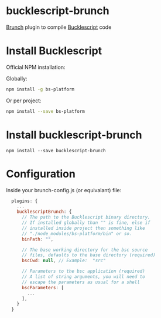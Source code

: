 # bucklescript-brunch

[Brunch](http://brunch.io) plugin to compile [Bucklescript](https://bloomberg.github.io/bucklescript/) code

# Install Bucklescript

Official NPM installation:

Globally:

```bash
npm install -g bs-platform
```

Or per project:

```bash
npm install --save bs-platform
```

# Install bucklescript-brunch

```
npm install --save bucklescript-brunch
```

# Configuration

Inside your brunch-config.js (or equivalant) file:

```javascript
  plugins: {
    ...
    bucklescriptBrunch: {
      // The path to the Bucklescript binary directory.
      // If installed globally than "" is fine, else if
      // installed inside project then something like
      // "./node_modules/bs-platform/bin" or so.
      binPath: "",

      // The base working directory for the bsc source
      // files, defaults to the base directory (required)
      bscCwd: null, // Example:  "src"

      // Parameters to the bsc application (required)
      // A list of string arguments, you will need to
      // escape the parameters as usual for a shell
      bscParameters: [
        ...
      ],
    }
  }
```
